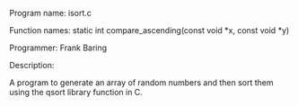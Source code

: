 Program name: isort.c

Function names: static int compare_ascending(const void *x, const void *y)

Programmer: Frank Baring

Description:

A program to generate an array of random numbers and then sort them using the qsort library function in C.
